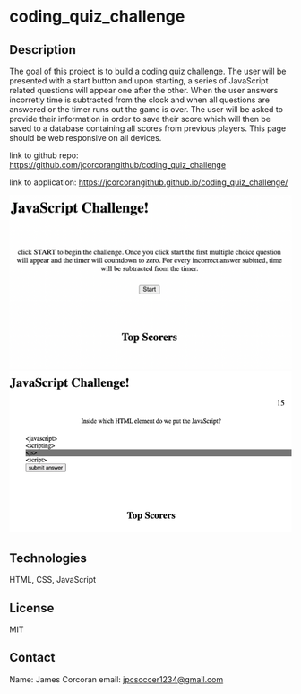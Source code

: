 # coding_quiz_challenge

## Description
The goal of this project is to build a coding quiz challenge. The user will be presented with a start button and upon starting, a series of JavaScript related questions will appear one after the other. When the user answers incorretly time is subtracted from the clock and when all questions are answered or the timer runs out the game is over. The user will be asked to provide their information in order to save their score which will then be saved to a database containing all scores from previous players. This page should be web responsive on all devices. 

link to github repo:
https://github.com/jcorcorangithub/coding_quiz_challenge

link to application:
https://jcorcorangithub.github.io/coding_quiz_challenge/

![alt text](screenshot.png)
![alt text](screenshot1.png)

## Technologies
HTML, CSS, JavaScript

## License
MIT

## Contact
Name: James Corcoran
email: jpcsoccer1234@gmail.com